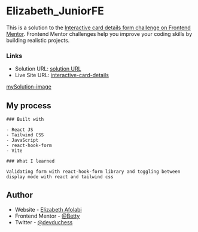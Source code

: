 # Elizabeth_JuniorFE

This is a solution to the [Interactive card details form challenge on Frontend Mentor](https://www.frontendmentor.io/challenges/interactive-card-details-form-XpS8cKZDWw). Frontend Mentor challenges help you improve your coding skills by building realistic projects.

### Links

- Solution URL: [solution URL](https://github.com/BettyAfolabi/interactive-card-details)
- Live Site URL: [interactive-card-details](https://interactivecard-details-challenge.netlify.app)

[mySolution-image](public\Screenshot.png)

## My process

    ### Built with

    - React JS
    - Tailwind CSS
    - JavaScript
    - react-hook-form
    - Vite

    ### What I learned

    Validating form with react-hook-form library and toggling between display mode with react and tailwind css

## Author

- Website - [Elizabeth Afolabi](https://www.linkedin.com/in/elizabeth-afolabi-2a6511196/)
- Frontend Mentor - [@Betty](https://www.frontendmentor.io/profile/Betty)
- Twitter - [@devduchess](https://www.twitter.com/devduchess)
